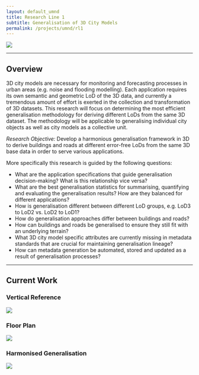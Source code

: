 ```yaml
---
layout: default_umnd
title: Research Line 1
subtitle: Generalisation of 3D City Models
permalink: /projects/umnd/rl1
---
```


<div class="row">
    <img class="img-responsive" src="{{ "img/GeneralisingMontrealLoD2toLoD1.png" | prepend: site.baseurl }}"/>
</div>

- - -

## Overview

3D city models are necessary for monitoring and forecasting processes in urban areas (e.g. noise and flooding modelling).
Each application requires its own semantic and geometric LoD of the 3D data, and currently a tremendous amount of effort is exerted in the collection and transformation of 3D datasets.
This research will focus on determining the most efficient generalisation methodology for deriving different LoDs from the same 3D dataset.
The methodology will be applicable to generalising individual city objects as well as city models as a collective unit.

*Research Objective:* Develop a harmonious generalisation framework in 3D to derive buildings and roads at different error-free LoDs from the same 3D base data in order to serve various applications.

More specifically this research is guided by the following questions:
* What are the application specifications that guide generalisation decision-making? What is this relationship vice versa?
* What are the best generalisation statistics for summarising, quantifying and evaluating the generalisation results? How are they balanced for different applications?
* How is generalisation different between different LoD groups, e.g. LoD3 to LoD2 vs. LoD2 to LoD1?
* How do generalisation approaches differ between buildings and roads?
* How can buildings and roads be generalised to ensure they still fit with an underlying terrain?
* What 3D city model specific attributes are currently missing in metadata standards that are crucial for maintaining generalisation lineage?
* How can metadata generation be automated, stored and updated as a result of generalisation processes?

- - -

## Current Work

### Vertical Reference
<div class="row">
    <img class="img-responsive" src="{{ "img/VerticalReference.png" | prepend: site.baseurl }}"/>
</div>

### Floor Plan
<div class="row">
    <img class="img-responsive" src="{{ "img/RDPvKada.png" | prepend: site.baseurl }}"/>
</div>

### Harmonised Generalisation
<div class="row">
    <img class="img-responsive" src="{{ "img/HarmonisedGeneralisationCrop.png" | prepend: site.baseurl }}"/>
</div>